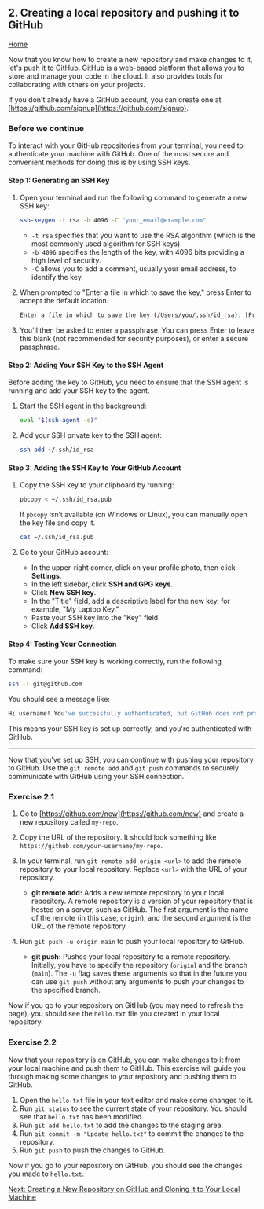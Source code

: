 ## 2. Creating a local repository and pushing it to GitHub

[Home](README.md)

Now that you know how to create a new repository and make changes to it, let's push it to GitHub. GitHub is a web-based platform that allows you to store and manage your code in the cloud. It also provides tools for collaborating with others on your projects.

If you don't already have a GitHub account, you can create one at [https://github.com/signup](https://github.com/signup).

### Before we continue

To interact with your GitHub repositories from your terminal, you need to authenticate your machine with GitHub. One of the most secure and convenient methods for doing this is by using SSH keys.

#### Step 1: Generating an SSH Key

1. Open your terminal and run the following command to generate a new SSH key:

   ```bash
   ssh-keygen -t rsa -b 4096 -C "your_email@example.com"
   ```

   - `-t rsa` specifies that you want to use the RSA algorithm (which is the most commonly used algorithm for SSH keys).
   - `-b 4096` specifies the length of the key, with 4096 bits providing a high level of security.
   - `-C` allows you to add a comment, usually your email address, to identify the key.

2. When prompted to "Enter a file in which to save the key," press Enter to accept the default location.

   ```bash
   Enter a file in which to save the key (/Users/you/.ssh/id_rsa): [Press enter]
   ```

3. You'll then be asked to enter a passphrase. You can press Enter to leave this blank (not recommended for security purposes), or enter a secure passphrase.

#### Step 2: Adding Your SSH Key to the SSH Agent

Before adding the key to GitHub, you need to ensure that the SSH agent is running and add your SSH key to the agent.

1. Start the SSH agent in the background:

   ```bash
   eval "$(ssh-agent -s)"
   ```

2. Add your SSH private key to the SSH agent:

   ```bash
   ssh-add ~/.ssh/id_rsa
   ```

#### Step 3: Adding the SSH Key to Your GitHub Account

1. Copy the SSH key to your clipboard by running:

   ```bash
   pbcopy < ~/.ssh/id_rsa.pub
   ```

   If `pbcopy` isn’t available (on Windows or Linux), you can manually open the key file and copy it.

   ```bash
   cat ~/.ssh/id_rsa.pub
   ```

2. Go to your GitHub account:
   - In the upper-right corner, click on your profile photo, then click **Settings**.
   - In the left sidebar, click **SSH and GPG keys**.
   - Click **New SSH key**.
   - In the "Title" field, add a descriptive label for the new key, for example, "My Laptop Key."
   - Paste your SSH key into the "Key" field.
   - Click **Add SSH key**.

#### Step 4: Testing Your Connection

To make sure your SSH key is working correctly, run the following command:

```bash
ssh -T git@github.com
```

You should see a message like:

```bash
Hi username! You've successfully authenticated, but GitHub does not provide shell access.
```

This means your SSH key is set up correctly, and you're authenticated with GitHub.

---

Now that you've set up SSH, you can continue with pushing your repository to GitHub. Use the `git remote add` and `git push` commands to securely communicate with GitHub using your SSH connection.

### Exercise 2.1

1. Go to [https://github.com/new](https://github.com/new) and create a new repository called `my-repo`.
2. Copy the URL of the repository. It should look something like `https://github.com/your-username/my-repo`.
3. In your terminal, run `git remote add origin <url>` to add the remote repository to your local repository. Replace `<url>` with the URL of your repository.

   - **git remote add:** Adds a new remote repository to your local repository. A remote repository is a version of your repository that is hosted on a server, such as GitHub. The first argument is the name of the remote (in this case, `origin`), and the second argument is the URL of the remote repository.

4. Run `git push -u origin main` to push your local repository to GitHub.

   - **git push:** Pushes your local repository to a remote repository. Initially, you have to specify the repository (`origin`) and the branch (`main`). The `-u` flag saves these arguments so that in the future you can use `git push` without any arguments to push your changes to the specified branch.

Now if you go to your repository on GitHub (you may need to refresh the page), you should see the `hello.txt` file you created in your local repository.

### Exercise 2.2

Now that your repository is on GitHub, you can make changes to it from your local machine and push them to GitHub. This exercise will guide you through making some changes to your repository and pushing them to GitHub.

1. Open the `hello.txt` file in your text editor and make some changes to it.
2. Run `git status` to see the current state of your repository. You should see that `hello.txt` has been modified.
3. Run `git add hello.txt` to add the changes to the staging area.
4. Run `git commit -m "Update hello.txt"` to commit the changes to the repository.
5. Run `git push` to push the changes to GitHub.

Now if you go to your repository on GitHub, you should see the changes you made to `hello.txt`.

[Next: Creating a New Repository on GitHub and Cloning it to Your Local Machine](03_new_github_repository.md)
